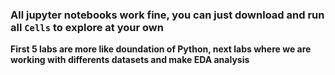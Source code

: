 ### All jupyter notebooks work fine, you can just download and run all `Cells` to explore at your own ###
**First 5 labs are more like doundation of Python, next labs where we are working with differents datasets and make EDA analysis**

